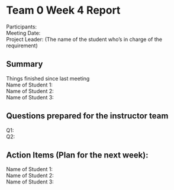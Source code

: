 # Team 0 Week 4 Report
Participants:  
Meeting Date:  
Project Leader: (The name of the student who’s in charge of the requirement)
## Summary
Things finished since last meeting  
Name of Student 1:  
Name of Student 2:  
Name of Student 3:  
## Questions prepared for the instructor team
Q1:  
Q2:  
## Action Items (Plan for the next week):
Name of Student 1:  
Name of Student 2:  
Name of Student 3:  

